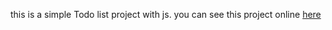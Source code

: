 this is a simple Todo list project with js.
you can see this project online [here](https://maha-ni.github.io/ToDo-list/)
